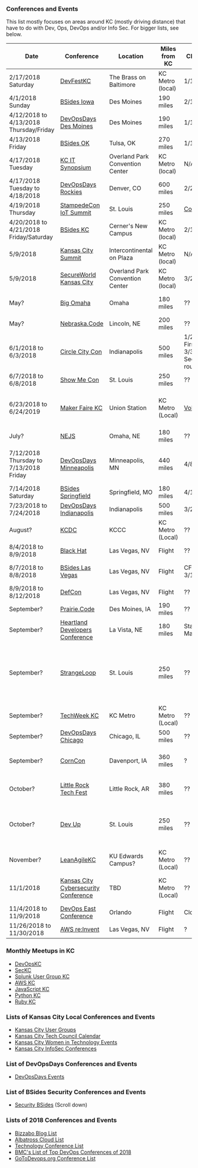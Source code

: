 ### Conferences and Events

This list mostly focuses on areas around KC (mostly driving distance) that have to do with Dev, Ops, DevOps and/or Info Sec. For bigger lists, see below.

| Date | Conference | Location | Miles from KC | CFP Date | Cost |
| --- | --- | --- | --- | --- | --- |
| 2/17/2018 Saturday | [DevFestKC](https://devfestkc.com) | The Brass on Baltimore | KC Metro (local) | 1/12/2017 | $45 (until 1/15/2018) then $55 |
| 4/1/2018 Sunday | [BSides Iowa](https://bsidesiowa.com/) | Des Moines | 190 miles | 2/15/2018 | 2017 was Free |
| 4/12/2018 to 4/13/2018 Thursday/Friday | [DevOpsDays Des Moines](https://www.devopsdays.org/events/2018-des-moines/) | Des Moines | 190 miles | 1/15/2018 | $150-200 |
| 4/13/2018 Friday | [BSides OK](https://www.bsidesok.com/) | Tulsa, OK | 270 miles | 1/1/2018 | Free |
| 4/17/2018 Tuesday | [KC IT Synopsium](http://www.kcitsymposium.com) | Overland Park Convention Center | KC Metro (local) | N/A | $300 |
| 4/17/2018 Tuesday to 4/18/2018 | [DevOpsDays Rockies](https://www.devopsdays.org/events/2018-denver/welcome/) | Denver, CO | 600 miles | 2/28/2018 | 2017 was $120-175 |
| 4/19/2018 Thursday | [StampedeCon IoT Summit](https://stampedecon.com/) | St. Louis | 250 miles | [Contact](https://stampedecon.com/contact-us/) | 
| 4/20/2018 to 4/21/2018 Friday/Saturday | [BSides KC](https://www.bsideskc.org/) | Cerner's New Campus | KC Metro (local) | 2/11/2018 | Low/Free? |
| 5/9/2018 | [Kansas City Summit](http://kansascitysummit.com/) | Intercontinental on Plaza | KC Metro (local) | N/A | Free |
| 5/9/2018 | [SecureWorld Kansas City](https://events.secureworldexpo.com/details/kansas-city-ks-2018/) | Overland Park Convention Center | KC Metro (local) | 3/24/2018 | ?? |
| May? | [Big Omaha](http://bigomaha.co/about/) | Omaha | 180 miles | ?? | 2017 was $499-1499 |
| May? | [Nebraska.Code](https://nebraskacode.amegala.com/) | Lincoln, NE | 200 miles | ?? | ?? |
| 6/1/2018 to 6/3/2018 | [Circle City Con](http://circlecitycon.com/) | Indianapolis | 500 miles | 1/26/2018 First round 3/3/2018 Second round | $75-100 |
| 6/7/2018 to 6/8/2018 | [Show Me Con](http://showmecon.com/) | St. Louis | 250 miles | ?? | ?? |
| 6/23/2018 to 6/24/2019 | [Maker Faire KC](http://kansascity.makerfaire.com/) | Union Station | KC Metro (Local) | [Volunteer](http://kansascity.makerfaire.com/volunteer/) | Single Day Adult $16, Family of 4 two days - $85 |
| July? | [NEJS](https://nejsconf.com) | Omaha, NE | 180 miles | ?? | ?? |
| 7/12/2018 Thursday to 7/13/2018 Friday | [DevOpsDays Minneapolis](https://www.devopsdays.org/events/2018-minneapolis/) | Minneapolis, MN | 440 miles | 4/8/2018 | $199 (by 2/28) $249 (by 5/31) $349 (until event) |
| 7/14/2018 Saturday | [BSides Springfield](http://www.securitybsides.com/w/page/116970567/BSidesSpfd) | Springfield, MO | 180 miles | 4/1/2018 | Free |
| 7/23/2018 to 7/24/2018 | [DevOpsDays Indianapolis](https://www.devopsdays.org/events/2018-indianapolis/) | Indianapolis | 500 miles | 3/2/2018 | $99-$149 |
| August? | [KCDC](http://www.kcdc.info) | KCCC | KC Metro (Local) | ?? | ?? |
| 8/4/2018 to 8/9/2018 | [Black Hat](http://www.blackhat.com/) | Las Vegas, NV | Flight | ?? | ?? |
| 8/7/2018 to 8/8/2018 | [BSides Las Vegas](http://www.securitybsides.com/w/page/119907186/BSidesLV%202018) | Las Vegas, NV | Flight | CFP opens 3/15/2018 | Book hotel get two tickets |
| 8/9/2018 to 8/12/2018 | [DefCon](https://www.defcon.org/) | Las Vegas, NV | Flight | ?? | ?? |
| September? | [Prairie.Code](https://prairiecode.amegala.com/) | Des Moines, IA | 190 miles | ?? | ?? |
| September? | [Heartland Developers Conference](http://careerlink.com/hdc/) | La Vista, NE | 180 miles | Starts in May 2018 | ?? |
| September? | [StrangeLoop](http://www.thestrangeloop.com/) | St. Louis | 250 miles | ?? | 2017 - $300 Student $500? Regular $500? Self-Paid $800 Late |
| September? | [TechWeek KC](http://techweek.com/kansas-city/) | KC Metro | KC Metro (Local) | ?? | ?? |
| September? | [DevOpsDays Chicago](https://www.devopsdays.org/events/2018-chicago/) | Chicago, IL | 500 miles | ?? | ?? |
| September? | [CornCon](http://corncon.net/) | Davenport, IA | 360 miles | ? | Saturday only $75 Both Days $175 |
| October? | [Little Rock Tech Fest](http://www.lrtechfest.com/) | Little Rock, AR | 380 miles | ?? | 2017 - $100 ($50 Student) |
| October? | [Dev Up](http://devupconf.org/) | St. Louis | 250 miles | ?? | 2017 - $280 Early Bird $380 Standard $70 Student |
| November? | [LeanAgileKC](http://leanagilekc.com) | KU Edwards Campus? | KC Metro (Local) | ?? | ?? |
| 11/1/2018 | [Kansas City Cybersecurity Conference](https://www.dataconnectors.com/event/kansas-city2018/) | TBD | KC Metro (Local) | ?? | Free (No CPE) $50 (CPE Credits) |
| 11/4/2018 to 11/9/2018 | [DevOps East Conference](https://devopseast.techwell.com/) | Orlando | Flight | Closed | $595-3995 |
| 11/26/2018 to 11/30/2018 | [AWS re:Invent](https://reinvent.awsevents.com/) | Las Vegas, NV | Flight | ? | 2017 - $1799 |

### Monthly Meetups in KC

* [DevOpsKC](https://www.meetup.com/preview/DevOps-Kansas-City)
* [SecKC](http://seckc.org/)
* [Splunk User Group KC](https://usergroups.splunk.com/group/splunk-kansas-city-user-group.html)
* [AWS KC](https://www.meetup.com/KC-Amazon-Web-Services-User-Group/)
* [JavaScript KC](https://www.meetup.com/JavaScriptKC/)
* [Python KC](https://www.meetup.com/pythonkc/)
* [Ruby KC](https://www.meetup.com/kcruby/)

### Lists of Kansas City Local Conferences and Events

* [Kansas City User Groups](http://www.kansascityusergroups.com/)
* [Kansas City Tech Council Calendar](http://www.kctechcouncil.com/events/calendar)
* [Kansas City Women in Technology Events](http://kcwomenintech.org/events/)
* [Kansas City InfoSec Conferences](https://infosec-conferences.com/events/conferences-missouri-kansas-city/)

### List of DevOpsDays Conferences and Events

* [DevOpsDays Events](https://www.devopsdays.org/events/)

### List of BSides Security Conferences and Events

* [Security BSides](http://www.securitybsides.com/w/page/12194156/FrontPage) (Scroll down)

### Lists of 2018 Conferences and Events

* [Bizzabo Blog List](https://blog.bizzabo.com/technology-events)
* [Albatross Cloud List](https://albatross.cloud/lists/Upcoming-Technology-Conferences.aspx)
* [Technology Conference List](https://www.technologyconference.com/?page_id=440)
* [BMC's List of Top DevOps Conferences of 2018](http://www.bmc.com/blogs/devops-conferences/)
* [GoToDevops.org Conference List](http://www.gotodevops.org/)
